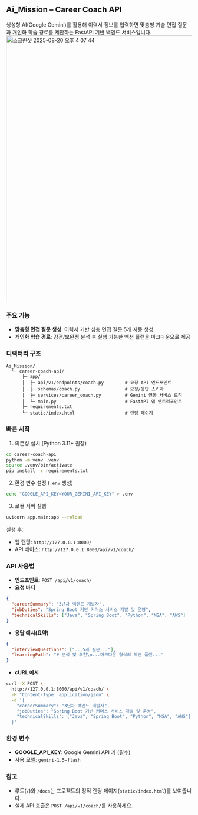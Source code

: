 ## Ai_Mission – Career Coach API

생성형 AI(Google Gemini)를 활용해 이력서 정보를 입력하면 맞춤형 기술 면접 질문과 개인화 학습 경로를 제안하는 FastAPI 기반 백엔드 서비스입니다.
<img width="832" height="721" alt="스크린샷 2025-08-20 오후 4 07 44" src="https://github.com/user-attachments/assets/a3d1077c-2594-4f6b-baae-04c6b49bb354" />

### 주요 기능

- **맞춤형 면접 질문 생성**: 이력서 기반 심층 면접 질문 5개 자동 생성
- **개인화 학습 경로**: 강점/보완점 분석 후 실행 가능한 액션 플랜을 마크다운으로 제공

### 디렉터리 구조

```
Ai_Mission/
  └─ career-coach-api/
      ├─ app/
      │  ├─ api/v1/endpoints/coach.py        # 코칭 API 엔드포인트
      │  ├─ schemas/coach.py                 # 요청/응답 스키마
      │  ├─ services/career_coach.py         # Gemini 연동 서비스 로직
      │  └─ main.py                          # FastAPI 앱 엔트리포인트
      ├─ requirements.txt
      └─ static/index.html                   # 랜딩 페이지
```

### 빠른 시작

1. 의존성 설치 (Python 3.11+ 권장)

```bash
cd career-coach-api
python -m venv .venv
source .venv/bin/activate
pip install -r requirements.txt
```

2. 환경 변수 설정 (`.env` 생성)

```bash
echo "GOOGLE_API_KEY=YOUR_GEMINI_API_KEY" > .env
```

3. 로컬 서버 실행

```bash
uvicorn app.main:app --reload
```

실행 후:

- 웹 랜딩: `http://127.0.0.1:8000/`
- API 베이스: `http://127.0.0.1:8000/api/v1/coach/`

### API 사용법

- **엔드포인트**: `POST /api/v1/coach/`
- **요청 바디**

```json
{
  "careerSummary": "3년차 백엔드 개발자",
  "jobDuties": "Spring Boot 기반 커머스 서비스 개발 및 운영",
  "technicalSkills": ["Java", "Spring Boot", "Python", "MSA", "AWS"]
}
```

- **응답 예시(요약)**

```json
{
  "interviewQuestions": ["...5개 질문..."],
  "learningPath": "# 분석 및 추천\n...마크다운 형식의 액션 플랜..."
}
```

- **cURL 예시**

```bash
curl -X POST \
  http://127.0.0.1:8000/api/v1/coach/ \
  -H "Content-Type: application/json" \
  -d '{
    "careerSummary": "3년차 백엔드 개발자",
    "jobDuties": "Spring Boot 기반 커머스 서비스 개발 및 운영",
    "technicalSkills": ["Java", "Spring Boot", "Python", "MSA", "AWS"]
  }'
```

### 환경 변수

- **GOOGLE_API_KEY**: Google Gemini API 키 (필수)
- 사용 모델: `gemini-1.5-flash`

### 참고

- 루트(`/`)와 `/docs`는 프로젝트의 정적 랜딩 페이지(`static/index.html`)를 보여줍니다.
- 실제 API 호출은 `POST /api/v1/coach/`를 사용하세요.
